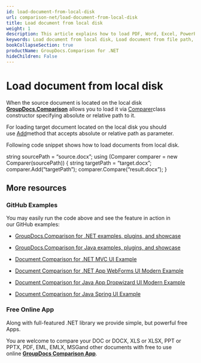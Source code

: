 ```yaml
---
id: load-document-from-local-disk
url: comparison-net/load-document-from-local-disk
title: Load document from local disk
weight: 1
description: This article explains how to load PDF, Word, Excel, PowerPoint documents from local disk when using GroupDocs.Comparison for .NET.
keywords: Load document from local disk, Load document from file path, Load document with GroupDocs.Comparison
bookCollapseSection: true
productName: GroupDocs.Comparison for .NET
hideChildren: False
---
```


# Load document from local disk

When the source document is located on the local disk [**GroupDocs.Comparison**](https://products.groupdocs.com/comparison/net) allows you to load it via [Comparer](https://apireference.groupdocs.com/net/comparison/groupdocs.comparison/comparer)class constructor specifying absolute or relative path to it. 

For loading target document located on the local disk you should use [Add](https://apireference.groupdocs.com/net/comparison/groupdocs.comparison/comparer/methods/add/index)method that accepts absolute or relative path as parameter. 

Following code snippet shows how to load documents from local disk.

string sourcePath = “source.docx”;
using (Comparer comparer = new Comparer(sourcePath))
{
	string targetPath = “target.docx”;
    comparer.Add(“targetPath”);
    comparer.Compare(“result.docx”);
}

## More resources

### GitHub Examples

You may easily run the code above and see the feature in action in our GitHub examples:

*   [GroupDocs.Comparison for .NET examples, plugins, and showcase](https://github.com/groupdocs-comparison/GroupDocs.Comparison-for-.NET)
    
*   [GroupDocs.Comparison for Java examples, plugins, and showcase](https://github.com/groupdocs-comparison/GroupDocs.Comparison-for-Java)
    
*   [Document Comparison for .NET MVC UI Example](https://github.com/groupdocs-comparison/GroupDocs.Comparison-for-.NET-MVC) 
    
*   [Document Comparison for .NET App WebForms UI Modern Example](https://github.com/groupdocs-comparison/GroupDocs.Comparison-for-.NET-WebForms)
    
*   [Document Comparison for Java App Dropwizard UI Modern Example](https://github.com/groupdocs-comparison/GroupDocs.Comparison-for-Java-Dropwizard)
    
*   [Document Comparison for Java Spring UI Example](https://github.com/groupdocs-comparison/GroupDocs.Comparison-for-Java-Spring)
    

### Free Online App

Along with full-featured .NET library we provide simple, but powerful free Apps.

You are welcome to compare your DOC or DOCX, XLS or XLSX, PPT or PPTX, PDF, EML, EMLX, MSGand other documents with free to use online **[GroupDocs Comparison App](https://products.groupdocs.app/comparison)**.


